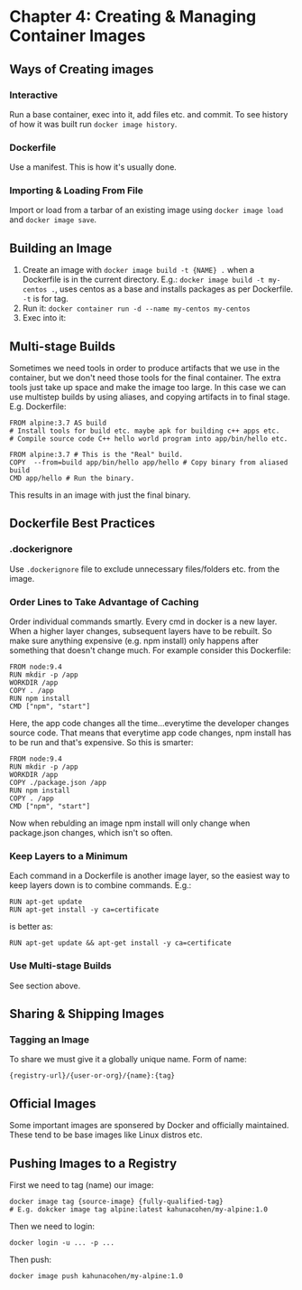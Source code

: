 # Chapter 4: Creating & Managing Container Images

## Ways of Creating images

### Interactive

Run a base container, exec into it, add files etc. and commit. To see history of how it was
built run `docker image history`.

### Dockerfile
Use a manifest. This is how it's usually done.

### Importing & Loading From File
Import or load from a tarbar of an existing image using `docker image load` and `docker image save`.

## Building an Image
1. Create an image with `docker image build -t {NAME} .` when a Dockerfile is in the current directory.
E.g.: `docker image build -t my-centos .`, uses centos as a base and installs packages as per Dockerfile.
`-t` is for tag.
2. Run it: `docker container run -d --name my-centos my-centos`
3. Exec into it: 

## Multi-stage Builds
Sometimes we need tools in order to produce artifacts that we use in the container, but we don't need those
tools for the final container. The extra tools just take up space and make the image too large. In this case we can
use multistep builds by using aliases, and copying artifacts in to final stage. E.g. Dockerfile:

```
FROM alpine:3.7 AS build
# Install tools for build etc. maybe apk for building c++ apps etc.
# Compile source code C++ hello world program into app/bin/hello etc.

FROM alpine:3.7 # This is the "Real" build.
COPY  --from=build app/bin/hello app/hello # Copy binary from aliased build
CMD app/hello # Run the binary.
```

This results in an image with just the final binary.

## Dockerfile Best Practices

### .dockerignore

Use `.dockerignore` file to exclude unnecessary files/folders etc. from the image.

### Order Lines to Take Advantage of Caching
Order individual commands smartly. Every cmd in docker is a new layer. When a higher layer changes, 
subsequent layers have to be rebuilt. So make sure anything expensive (e.g. npm install) only happens after something that doesn't change much. For example consider this Dockerfile:

```
FROM node:9.4
RUN mkdir -p /app
WORKDIR /app
COPY . /app
RUN npm install
CMD ["npm", "start"]
```

Here, the app code changes all the time...everytime the developer changes source code. That means that 
everytime app code changes, npm install has to be run and that's expensive. So this is smarter:

```
FROM node:9.4
RUN mkdir -p /app
WORKDIR /app
COPY ./package.json /app
RUN npm install
COPY . /app
CMD ["npm", "start"]
```

Now when rebulding an image npm install will only change when package.json changes, which isn't so often. 

### Keep Layers to a Minimum
Each command in a Dockerfile is another image layer, so the easiest way to keep layers down is to combine
commands. E.g.: 

```
RUN apt-get update
RUN apt-get install -y ca=certificate
```

is better as:

```
RUN apt-get update && apt-get install -y ca=certificate
```

### Use Multi-stage Builds

See section above.

## Sharing & Shipping Images

### Tagging an Image
To share we must give it a globally unique name. Form of name:

```
{registry-url}/{user-or-org}/{name}:{tag}
```


## Official Images
Some important images are sponsered by Docker and officially maintained. These tend to be base images like Linux distros etc.

## Pushing Images to a Registry

First we need to tag (name) our image:

```
docker image tag {source-image} {fully-qualified-tag}
# E.g. dokcker image tag alpine:latest kahunacohen/my-alpine:1.0
```

Then we need to login:

```
docker login -u ... -p ...
```

Then push:

```
docker image push kahunacohen/my-alpine:1.0
```
